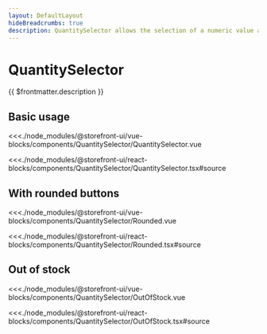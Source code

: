 ```yaml
---
layout: DefaultLayout
hideBreadcrumbs: true
description: QuantitySelector allows the selection of a numeric value and the display of any additional information needed.
---
```

# QuantitySelector

{{ $frontmatter.description }}

## Basic usage

<Showcase showcase-name="QuantitySelector/QuantitySelector">

<!-- vue -->
<<<./node_modules/@storefront-ui/vue-blocks/components/QuantitySelector/QuantitySelector.vue
<!-- end vue -->
<!-- react -->
<<<./node_modules/@storefront-ui/react-blocks/components/QuantitySelector/QuantitySelector.tsx#source
<!-- end react -->

</Showcase>

## With rounded buttons

<Showcase showcase-name="QuantitySelector/Rounded">

<!-- vue -->
<<<./node_modules/@storefront-ui/vue-blocks/components/QuantitySelector/Rounded.vue
<!-- end vue -->
<!-- react -->
<<<./node_modules/@storefront-ui/react-blocks/components/QuantitySelector/Rounded.tsx#source
<!-- end react -->

</Showcase>

## Out of stock

<Showcase showcase-name="QuantitySelector/OutOfStock">

<!-- vue -->
<<<./node_modules/@storefront-ui/vue-blocks/components/QuantitySelector/OutOfStock.vue
<!-- end vue -->
<!-- react -->
<<<./node_modules/@storefront-ui/react-blocks/components/QuantitySelector/OutOfStock.tsx#source
<!-- end react -->

</Showcase>
